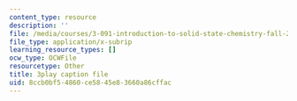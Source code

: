 ```yaml
---
content_type: resource
description: ''
file: /media/courses/3-091-introduction-to-solid-state-chemistry-fall-2018/8ccb0bf54860ce5845e83660a86cffac_DvGNpuan4rw.srt
file_type: application/x-subrip
learning_resource_types: []
ocw_type: OCWFile
resourcetype: Other
title: 3play caption file
uid: 8ccb0bf5-4860-ce58-45e8-3660a86cffac
---
```

